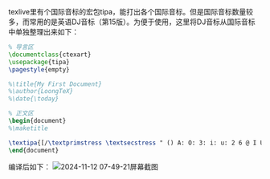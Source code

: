 texlive里有个国际音标的宏包tipa，能打出各个国际音标。但是国际音标数量较多，而常用的是英语DJ音标（第15版）。为便于使用，这里将DJ音标从国际音标中单独整理出来如下：
```LaTeX
% 导言区
\documentclass{ctexart}
\usepackage{tipa}
\pagestyle{empty}

%\title{My First Document}
%\author{LoongTeX}
%\date{\today}

% 正文区
\begin{document}
%\maketitle

\textipa{[/\textprimstress \textsecstress " () A: O: 3: i: u: 2 6 @ I U e \ae{} eI aI OI I@ e@ U@ @U aU p t k T f s S ts tS tr h b d g D v z Z dz dZ dr r m n N l j w i u/]}
\end{document}
```
 编译后如下：
![2024-11-12 07-49-21屏幕截图](https://github.com/user-attachments/assets/fac8e183-c29c-44b7-aa24-78a224ab15f6)
